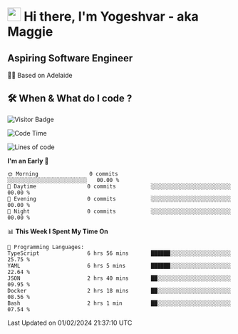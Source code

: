 <h1><img src="https://emojis.slackmojis.com/emojis/images/1531849430/4246/blob-sunglasses.gif?1531849430" width="30"/> Hi there, I'm Yogeshvar - aka Maggie</h1>

## Aspiring Software Engineer
🏂🏻  Based on Adelaide 

## 🛠 When & What do I code ?  

![Visitor Badge](https://visitor-badge.feriirawann.repl.co?username=yogeshvar&repo=yogeshvar&label=Visitors&style=plastic&color=%23457BFF&contentType=svg)

<!--START_SECTION:waka-->
![Code Time](http://img.shields.io/badge/Code%20Time-2%2C663%20hrs%2047%20mins-blue)

![Lines of code](https://img.shields.io/badge/From%20Hello%20World%20I%27ve%20Written-0%20lines%20of%20code-blue)

**I'm an Early 🐤** 

```text
🌞 Morning                0 commits           ░░░░░░░░░░░░░░░░░░░░░░░░░   00.00 % 
🌆 Daytime                0 commits           ░░░░░░░░░░░░░░░░░░░░░░░░░   00.00 % 
🌃 Evening                0 commits           ░░░░░░░░░░░░░░░░░░░░░░░░░   00.00 % 
🌙 Night                  0 commits           ░░░░░░░░░░░░░░░░░░░░░░░░░   00.00 % 
```


📊 **This Week I Spent My Time On** 

```text
💬 Programming Languages: 
TypeScript               6 hrs 56 mins       ██████░░░░░░░░░░░░░░░░░░░   25.75 % 
YAML                     6 hrs 5 mins        ██████░░░░░░░░░░░░░░░░░░░   22.64 % 
JSON                     2 hrs 40 mins       ██░░░░░░░░░░░░░░░░░░░░░░░   09.95 % 
Docker                   2 hrs 18 mins       ██░░░░░░░░░░░░░░░░░░░░░░░   08.56 % 
Bash                     2 hrs 1 min         ██░░░░░░░░░░░░░░░░░░░░░░░   07.54 % 
```


 Last Updated on 01/02/2024 21:37:10 UTC
<!--END_SECTION:waka-->
